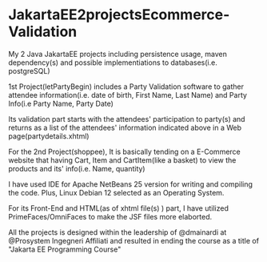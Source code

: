 # JakartaEE2projectsEcommerce-Validation
My 2 Java JakartaEE projects including persistence usage, maven dependency(s) and possible implementiations to databases(i.e. postgreSQL)

1st Project(letPartyBegin) includes a Party Validation software to gather attendee information(i.e. date of birth, First Name, Last Name) and Party Info(i.e Party Name, Party Date)  

Its validation part starts with the attendees' participation to party(s) and returns as a list of the attendees' information indicated above in a Web page(partydetails.xhtml) 

For the 2nd Project(shoppee), It is basically tending on a E-Commerce website that having Cart, Item and CartItem(like a basket) to view the products and its' info(i.e. Name, quantity)

I have used IDE for Apache NetBeans 25 version for writing and compiling the code. Plus, Linux Debian 12 selected as an Operating System.

For its Front-End and HTML(as of xhtml file(s) ) part, I have utilized PrimeFaces/OmniFaces to make the JSF files more elaborted.

All the projects is designed within the leadership of @dmainardi at @Prosystem Ingegneri Affiliati and resulted in ending the course as a title of "Jakarta EE Programming Course"
